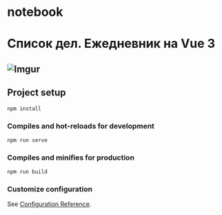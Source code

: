 # notebook

# Список дел. Ежедневник на Vue 3

## ![Imgur](https://i.imgur.com/FvQzmSG.gif)

## Project setup
```
npm install
```

### Compiles and hot-reloads for development
```
npm run serve
```

### Compiles and minifies for production
```
npm run build
```

### Customize configuration
See [Configuration Reference](https://cli.vuejs.org/config/).
